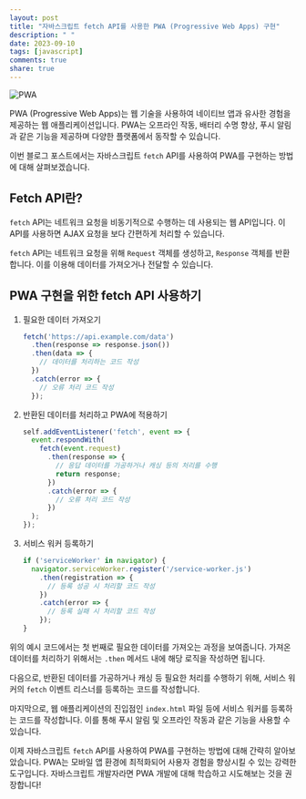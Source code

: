 ```yaml
---
layout: post
title: "자바스크립트 fetch API를 사용한 PWA (Progressive Web Apps) 구현"
description: " "
date: 2023-09-10
tags: [javascript]
comments: true
share: true
---
```


![PWA](https://cdn.pixabay.com/photo/2018/05/10/17/10/smartphone-3399724_960_720.jpg)

PWA (Progressive Web Apps)는 웹 기술을 사용하여 네이티브 앱과 유사한 경험을 제공하는 웹 애플리케이션입니다. PWA는 오프라인 작동, 배터리 수명 향상, 푸시 알림과 같은 기능을 제공하며 다양한 플랫폼에서 동작할 수 있습니다. 

이번 블로그 포스트에서는 자바스크립트 `fetch` API를 사용하여 PWA를 구현하는 방법에 대해 살펴보겠습니다.

## Fetch API란?

`fetch` API는 네트워크 요청을 비동기적으로 수행하는 데 사용되는 웹 API입니다. 이 API를 사용하면 AJAX 요청을 보다 간편하게 처리할 수 있습니다.

`fetch` API는 네트워크 요청을 위해 `Request` 객체를 생성하고, `Response` 객체를 반환합니다. 이를 이용해 데이터를 가져오거나 전달할 수 있습니다.

## PWA 구현을 위한 fetch API 사용하기

1. 필요한 데이터 가져오기
   ```javascript
   fetch('https://api.example.com/data')
     .then(response => response.json())
     .then(data => {
       // 데이터를 처리하는 코드 작성
     })
     .catch(error => {
       // 오류 처리 코드 작성
     });
   ```

2. 반환된 데이터를 처리하고 PWA에 적용하기
   ```javascript
   self.addEventListener('fetch', event => {
     event.respondWith(
       fetch(event.request)
         .then(response => {
           // 응답 데이터를 가공하거나 캐싱 등의 처리를 수행
           return response;
         })
         .catch(error => {
           // 오류 처리 코드 작성
         })
     );
   });
   ```

3. 서비스 워커 등록하기
   ```javascript
   if ('serviceWorker' in navigator) {
     navigator.serviceWorker.register('/service-worker.js')
       .then(registration => {
         // 등록 성공 시 처리할 코드 작성
       })
       .catch(error => {
         // 등록 실패 시 처리할 코드 작성
       });
   }
   ```

위의 예시 코드에서는 첫 번째로 필요한 데이터를 가져오는 과정을 보여줍니다. 가져온 데이터를 처리하기 위해서는 `.then` 메서드 내에 해당 로직을 작성하면 됩니다.

다음으로, 반환된 데이터를 가공하거나 캐싱 등 필요한 처리를 수행하기 위해, 서비스 워커의 `fetch` 이벤트 리스너를 등록하는 코드를 작성합니다.

마지막으로, 웹 애플리케이션의 진입점인 `index.html` 파일 등에 서비스 워커를 등록하는 코드를 작성합니다. 이를 통해 푸시 알림 및 오프라인 작동과 같은 기능을 사용할 수 있습니다.

이제 자바스크립트 `fetch` API를 사용하여 PWA를 구현하는 방법에 대해 간략히 알아보았습니다. PWA는 모바일 앱 환경에 최적화되어 사용자 경험을 향상시킬 수 있는 강력한 도구입니다. 자바스크립트 개발자라면 PWA 개발에 대해 학습하고 시도해보는 것을 권장합니다!
